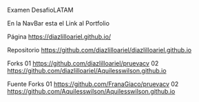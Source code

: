 Examen DesafioLATAM

En la NavBar esta el Link al Portfolio

Página
https://diazlilloariel.github.io/

Repositorio
https://github.com/diazlilloariel/diazlilloariel.github.io

Forks
01 https://github.com/diazlilloariel/pruevacv
02 https://github.com/diazlilloariel/Aquilesswilson.github.io

Fuente Forks
01 https://github.com/FranaGiaco/pruevacv
02 https://github.com/Aquilesswilson/Aquilesswilson.github.io

